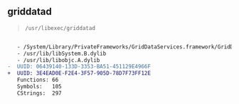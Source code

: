 ## griddatad

> `/usr/libexec/griddatad`

```diff

   - /System/Library/PrivateFrameworks/GridDataServices.framework/GridDataServices
   - /usr/lib/libSystem.B.dylib
   - /usr/lib/libobjc.A.dylib
-  UUID: 06439140-133D-3353-BA51-451129E4966F
+  UUID: 3E4EAD0E-F2E4-3F57-905D-78D7F73FF12E
   Functions: 66
   Symbols:   105
   CStrings:  297

```
